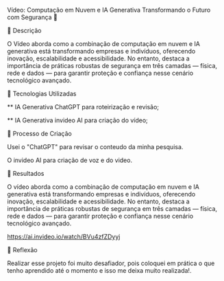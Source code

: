 Vídeo: Computação em Nuvem e IA Generativa Transformando o Futuro com Segurança 🎥

 📒 Descrição
 
O Vídeo aborda como a combinação de computação em nuvem e IA generativa está transformando empresas e indivíduos, oferecendo inovação, escalabilidade e acessibilidade. No entanto, destaca a importância de práticas robustas de segurança em três camadas — física, rede e dados — para garantir proteção e confiança nesse cenário tecnológico avançado.


 🤖 Tecnologias Utilizadas
 
 ** IA Generativa ChatGPT para roteirização e revisão;
 
 ** IA Generativa invideo AI para criação do vídeo;

🧐 Processo de Criação

Usei o "ChatGPT" para revisar o conteudo da minha pesquisa. 

O invideo AI para criação de voz e do video. 

🚀 Resultados

O vídeo aborda como a combinação de computação em nuvem e IA generativa está transformando empresas e indivíduos, oferecendo inovação, escalabilidade e acessibilidade. No entanto, destaca a importância de práticas robustas de segurança em três camadas — física, rede e dados — para garantir proteção e confiança nesse cenário tecnológico avançado.

https://ai.invideo.io/watch/BVu4zfZDyyj

💭 Reflexão

Realizar esse projeto foi muito desafiador, pois coloquei em prática o que tenho aprendido até o momento e isso me deixa muito realizada!.

